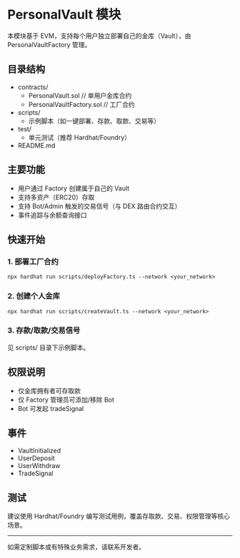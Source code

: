 # PersonalVault 模块

本模块基于 EVM，支持每个用户独立部署自己的金库（Vault），由 PersonalVaultFactory 管理。

## 目录结构

- contracts/
  - PersonalVault.sol  // 单用户金库合约
  - PersonalVaultFactory.sol // 工厂合约
- scripts/
  - 示例脚本（如一键部署、存款、取款、交易等）
- test/
  - 单元测试（推荐 Hardhat/Foundry）
- README.md

## 主要功能
- 用户通过 Factory 创建属于自己的 Vault
- 支持多资产（ERC20）存取
- 支持 Bot/Admin 触发的交易信号（与 DEX 路由合约交互）
- 事件追踪与余额查询接口

## 快速开始

### 1. 部署工厂合约
```shell
npx hardhat run scripts/deployFactory.ts --network <your_network>
```

### 2. 创建个人金库
```shell
npx hardhat run scripts/createVault.ts --network <your_network>
```

### 3. 存款/取款/交易信号
见 scripts/ 目录下示例脚本。

## 权限说明
- 仅金库拥有者可存取款
- 仅 Factory 管理员可添加/移除 Bot
- Bot 可发起 tradeSignal

## 事件
- VaultInitialized
- UserDeposit
- UserWithdraw
- TradeSignal

## 测试
建议使用 Hardhat/Foundry 编写测试用例，覆盖存取款、交易、权限管理等核心场景。

---
如需定制脚本或有特殊业务需求，请联系开发者。
